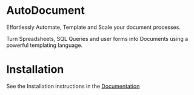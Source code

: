 # AutoDocument

Effortlessly Automate, Template and Scale your document processes.

Turn Spreadsheets, SQL Queries and user forms into Documents using a powerful
templating language.

# Installation

See the Installation instructions in the
[Documentation](https://tommalkin.github.io/autodocument)


